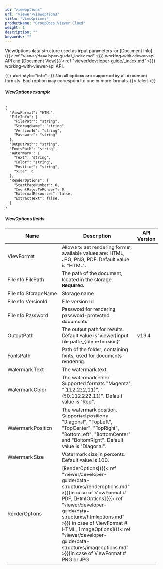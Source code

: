 ```yaml
---
id: "viewoptions"
url: "viewer/viewoptions"
title: "ViewOptions"
productName: "GroupDocs.Viewer Cloud"
weight: 1
description: ""
keywords: ""
---
```


ViewOptions data structure used as input parameters for [Document Info]({{< ref "viewer/developer-guide/_index.md" >}}) working-with-viewer-api API and [Document View]({{< ref "viewer/developer-guide/_index.md" >}}) working-with-viewer-api API.

{{< alert style="info" >}}
Not all options are supported by all document formats. Each option may correspond to one or more formats.
{{< /alert >}}

##### ViewOptions example #####

```html

{
  "ViewFormat": "HTML",
  "FileInfo": {
    "FilePath": "string",
    "StorageName": "string",
    "VersionId": "string",
    "Password": "string"
  },
  "OutputPath": "string",
  "FontsPath": "string",
  "Watermark": {
    "Text": "string",
    "Color": "string",
    "Position": "string",
    "Size": 0
  },
  "RenderOptions": {
    "StartPageNumber": 0,
    "CountPagesToRender": 0,
	"ExternalResources": false,
	"ExtractText": false,
  }
}

```

##### ViewOptions fields #####

|Name|Description|API Version
|---|---|---
|ViewFormat|Allows to set rendering format, available values are: HTML, JPG, PNG, PDF. Default value is "HTML".
|FileInfo.FilePath|The path of the document, located in the storage. **Required.**|
|FileInfo.StorageName|Storage name|
|FileInfo.VersionId|File version Id|
|FileInfo.Password|Password for rendering password-protected documents|
|OutputPath|The output path for results. Default value is 'viewer\{input file path}_{file extension}\'|v19.4
|FontsPath|Path of the folder, containing fonts, used for documents rendering.|
|Watermark.Text|The watermark text.|
|Watermark.Color|The watermark color. Supported formats "Magenta", "(112,222,11)", "(50,112,222,11)". Default value is "Red".|
|Watermark.Position|The watermark position. Supported positions "Diagonal", "TopLeft", "TopCenter", "TopRight", "BottomLeft", "BottomCenter" and "BottomRight". Default value is "Diagonal".|
|Watermark.Size|Watermark size in percents. Default value is 100. |
|RenderOptions| [RenderOptions]({{< ref "viewer/developer-guide/data-structures/renderoptions.md" >}})in case of ViewFormat # PDF, [HtmlOptions]({{< ref "viewer/developer-guide/data-structures/htmloptions.md" >}}) in case of ViewFormat # HTML, [ImageOptions]({{< ref "viewer/developer-guide/data-structures/imageoptions.md" >}})in case of ViewFormat # PNG or JPG
